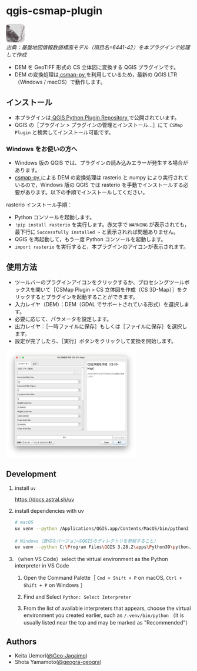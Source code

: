 # qgis-csmap-plugin

<img src='./imgs/icon.png' alt="CSMap Plugin Icon" width="10%"><br>
_出典：基盤地図情報数値標高モデル（項目名=6441-42）を本プラグインで処理して作成_

- DEM を GeoTIFF 形式の CS 立体図に変換する QGIS プラグインです。<br>
- DEM の変換処理は[ csmap-py ](https://github.com/MIERUNE/csmap-py)を利用しているため，最新の QGIS LTR（Windows / macOS）で動作します。<br>

## インストール

- 本プラグインは[ QGIS Python Plugin Repository ](https://plugins.qgis.org/plugins/csmap-qgis-plugin)で公開されています。
- QGIS の［プラグイン > プラグインの管理とインストール...］にて `CSMap Plugin` と検索してインストール可能です。

### Windows をお使いの方へ

- Windows 版の QGIS では、プラグインの読み込みエラーが発生する場合があります。<br>
- [ csmap-py ](https://github.com/MIERUNE/csmap-py)による DEM の変換処理は rasterio と numpy により実行されているので，Windows 版の QGIS では rasterio を手動でインストールする必要があります。以下の手順でインストールしてください。<br>

rasterio インストール手順：

- Python コンソールを起動します。
- `!pip install rasterio` を実行します。赤文字で `WARNING` が表示されても，最下行に `Successfully installed ~` と表示されれば問題ありません。
- QGIS を再起動して，もう一度 Python コンソールを起動します。
- `import rasterio` を実行すると，本プラグインのアイコンが表示されます。

## 使用方法

- ツールバーのプラグインアイコンをクリックするか、プロセシングツールボックスを開いて［CSMap Plugin > CS 立体図を作成（CS 3D-Map）］をクリックするとプラグインを起動することができます。
- 入力レイヤ（DEM）：DEM（GDAL でサポートされている形式）を選択します。
- 必要に応じて、パラメータを設定します。
- 出力レイヤ：［一時ファイルに保存］もしくは［ファイルに保存］を選択します。
- 設定が完了したら、［実行］ボタンをクリックして変換を開始します。

<img src='./imgs/usage.png' alt="Usage Example of CSMap Plugin" width="70%">

## Development

1. install `uv`

   https://docs.astral.sh/uv

2. install dependencies with uv

   ```sh
   # macOS
   uv venv --python /Applications/QGIS.app/Contents/MacOS/bin/python3 --system-site-packages

   # Windows（適切なバージョンのQGISのディレクトリを参照すること）
   uv venv --python C:\Program Files\QGIS 3.28.2\apps\Python39\python.exe --system-site-packages
   ```

3. （when VS Code）select the virtual environment as the Python interpreter in VS Code

   1. Open the Command Palette［ `Cmd + Shift + P` on macOS, `Ctrl + Shift + P` on Windows ］

   2. Find and Select `Python: Select Interpreter`

   3. From the list of available interpreters that appears, choose the virtual environment you created earlier, such as `/.venv/bin/python` （It is usually listed near the top and may be marked as "Recommended"）

## Authors

- Keita Uemori([@Geo-Jagaimo](https://github.com/Geo-Jagaimo))
- Shota Yamamoto([@geogra-geogra](https://github.com/geogra-geogra))
